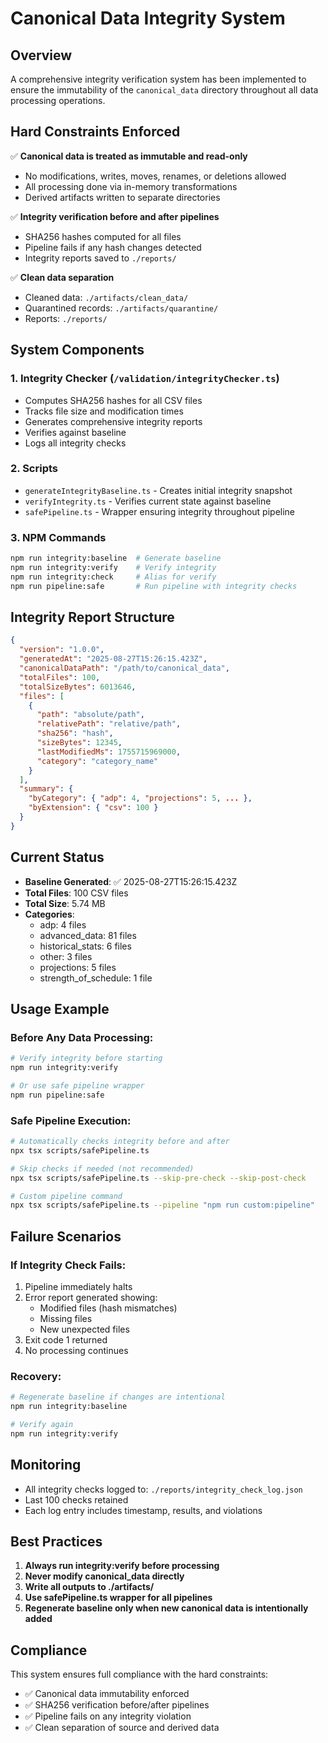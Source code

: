 # Canonical Data Integrity System

## Overview
A comprehensive integrity verification system has been implemented to ensure the immutability of the `canonical_data` directory throughout all data processing operations.

## Hard Constraints Enforced
✅ **Canonical data is treated as immutable and read-only**
- No modifications, writes, moves, renames, or deletions allowed
- All processing done via in-memory transformations
- Derived artifacts written to separate directories

✅ **Integrity verification before and after pipelines**
- SHA256 hashes computed for all files
- Pipeline fails if any hash changes detected
- Integrity reports saved to `./reports/`

✅ **Clean data separation**
- Cleaned data: `./artifacts/clean_data/`
- Quarantined records: `./artifacts/quarantine/`
- Reports: `./reports/`

## System Components

### 1. Integrity Checker (`/validation/integrityChecker.ts`)
- Computes SHA256 hashes for all CSV files
- Tracks file size and modification times
- Generates comprehensive integrity reports
- Verifies against baseline
- Logs all integrity checks

### 2. Scripts
- `generateIntegrityBaseline.ts` - Creates initial integrity snapshot
- `verifyIntegrity.ts` - Verifies current state against baseline
- `safePipeline.ts` - Wrapper ensuring integrity throughout pipeline

### 3. NPM Commands
```bash
npm run integrity:baseline  # Generate baseline
npm run integrity:verify    # Verify integrity
npm run integrity:check     # Alias for verify
npm run pipeline:safe       # Run pipeline with integrity checks
```

## Integrity Report Structure
```json
{
  "version": "1.0.0",
  "generatedAt": "2025-08-27T15:26:15.423Z",
  "canonicalDataPath": "/path/to/canonical_data",
  "totalFiles": 100,
  "totalSizeBytes": 6013646,
  "files": [
    {
      "path": "absolute/path",
      "relativePath": "relative/path",
      "sha256": "hash",
      "sizeBytes": 12345,
      "lastModifiedMs": 1755715969000,
      "category": "category_name"
    }
  ],
  "summary": {
    "byCategory": { "adp": 4, "projections": 5, ... },
    "byExtension": { "csv": 100 }
  }
}
```

## Current Status
- **Baseline Generated**: ✅ 2025-08-27T15:26:15.423Z
- **Total Files**: 100 CSV files
- **Total Size**: 5.74 MB
- **Categories**: 
  - adp: 4 files
  - advanced_data: 81 files
  - historical_stats: 6 files
  - other: 3 files
  - projections: 5 files
  - strength_of_schedule: 1 file

## Usage Example

### Before Any Data Processing:
```bash
# Verify integrity before starting
npm run integrity:verify

# Or use safe pipeline wrapper
npm run pipeline:safe
```

### Safe Pipeline Execution:
```bash
# Automatically checks integrity before and after
npx tsx scripts/safePipeline.ts

# Skip checks if needed (not recommended)
npx tsx scripts/safePipeline.ts --skip-pre-check --skip-post-check

# Custom pipeline command
npx tsx scripts/safePipeline.ts --pipeline "npm run custom:pipeline"
```

## Failure Scenarios

### If Integrity Check Fails:
1. Pipeline immediately halts
2. Error report generated showing:
   - Modified files (hash mismatches)
   - Missing files
   - New unexpected files
3. Exit code 1 returned
4. No processing continues

### Recovery:
```bash
# Regenerate baseline if changes are intentional
npm run integrity:baseline

# Verify again
npm run integrity:verify
```

## Monitoring
- All integrity checks logged to: `./reports/integrity_check_log.json`
- Last 100 checks retained
- Each log entry includes timestamp, results, and violations

## Best Practices
1. **Always run integrity:verify before processing**
2. **Never modify canonical_data directly**
3. **Write all outputs to ./artifacts/**
4. **Use safePipeline.ts wrapper for all pipelines**
5. **Regenerate baseline only when new canonical data is intentionally added**

## Compliance
This system ensures full compliance with the hard constraints:
- ✅ Canonical data immutability enforced
- ✅ SHA256 verification before/after pipelines
- ✅ Pipeline fails on any integrity violation
- ✅ Clean separation of source and derived data